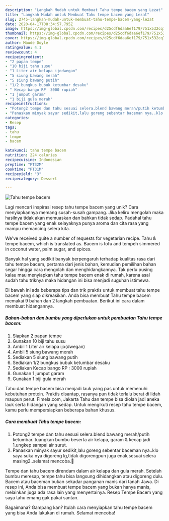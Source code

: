 ```yaml
---
description: "Langkah Mudah untuk Membuat Tahu tempe bacem yang Lezat"
title: "Langkah Mudah untuk Membuat Tahu tempe bacem yang Lezat"
slug: 2745-langkah-mudah-untuk-membuat-tahu-tempe-bacem-yang-lezat
date: 2020-04-17T08:34:57.795Z
image: https://img-global.cpcdn.com/recipes/d25cdf6daa6ef179/751x532cq70/tahu-tempe-bacem-foto-resep-utama.jpg
thumbnail: https://img-global.cpcdn.com/recipes/d25cdf6daa6ef179/751x532cq70/tahu-tempe-bacem-foto-resep-utama.jpg
cover: https://img-global.cpcdn.com/recipes/d25cdf6daa6ef179/751x532cq70/tahu-tempe-bacem-foto-resep-utama.jpg
author: Maude Doyle
ratingvalue: 4.1
reviewcount: 4
recipeingredient:
- "2 papan tempe"
- "10 biji tahu susu"
- "1 Liter air kelapa ijodwegan"
- "5 siung bawang merah"
- "5 siung bawang putih"
- "1/2 bungkus bubuk ketumbar desaku"
- " Kecap bango RP  3000 rupiah"
- "1 jumput garam"
- "1 biji gula merah"
recipeinstructions:
- "Potong2 tempe dan tahu sesuai selera.blend bawang merah/putih ketumbar..tuangkan bumbu beserta air kelapa, garam &amp; kecap jadi 1.ungkep sampai air surut."
- "Panaskan minyak sayur sedikit,lalu goreng sebentar baceman nya..klo saya suka nya digoreng lg,tidak digorengpun juga enak,sesuai selera masing2..selamat mencoba.🙏"
categories:
- Resep
tags:
- tahu
- tempe
- bacem

katakunci: tahu tempe bacem 
nutrition: 224 calories
recipecuisine: Indonesian
preptime: "PT32M"
cooktime: "PT31M"
recipeyield: "3"
recipecategory: Dessert

---
```



![Tahu tempe bacem](https://img-global.cpcdn.com/recipes/d25cdf6daa6ef179/751x532cq70/tahu-tempe-bacem-foto-resep-utama.jpg)

Lagi mencari inspirasi resep tahu tempe bacem yang unik? Cara menyiapkannya memang susah-susah gampang. Jika keliru mengolah maka hasilnya tidak akan memuaskan dan bahkan tidak sedap. Padahal tahu tempe bacem yang enak selayaknya punya aroma dan cita rasa yang mampu memancing selera kita.

We&#39;ve received quite a number of requests for vegetarian recipe. Tahu &amp; tempe bacem, which is translated as. Bacem is tofu and tempeh simmered in coconut water, palm sugar, and spices.

Banyak hal yang sedikit banyak berpengaruh terhadap kualitas rasa dari tahu tempe bacem, pertama dari jenis bahan, kemudian pemilihan bahan segar hingga cara mengolah dan menghidangkannya. Tak perlu pusing kalau mau menyiapkan tahu tempe bacem enak di rumah, karena asal sudah tahu triknya maka hidangan ini bisa menjadi suguhan istimewa.


Di bawah ini ada beberapa tips dan trik praktis untuk membuat tahu tempe bacem yang siap dikreasikan. Anda bisa membuat Tahu tempe bacem memakai 9 bahan dan 2 langkah pembuatan. Berikut ini cara dalam membuat hidangannya.

<!--inarticleads1-->

##### Bahan-bahan dan bumbu yang diperlukan untuk pembuatan Tahu tempe bacem:

1. Siapkan 2 papan tempe
1. Gunakan 10 biji tahu susu
1. Ambil 1 Liter air kelapa ijo(dwegan)
1. Ambil 5 siung bawang merah
1. Sediakan 5 siung bawang putih
1. Sediakan 1/2 bungkus bubuk ketumbar desaku
1. Sediakan  Kecap bango RP : 3000 rupiah
1. Gunakan 1 jumput garam
1. Gunakan 1 biji gula merah


Tahu dan tempe bacem bisa menjadi lauk yang pas untuk memenuhi kebutuhan protein. Praktis disantap, rasanya pun tidak terlalu berat di lidah maupun perut. Fimela.com, Jakarta Tahu dan tempe bisa diolah jadi aneka lauk serta hidangan yang sedap. Untuk mengikuti resep tahu tempe bacem, kamu perlu mempersiapkan beberapa bahan khusus. 

<!--inarticleads2-->

##### Cara membuat Tahu tempe bacem:

1. Potong2 tempe dan tahu sesuai selera.blend bawang merah/putih ketumbar..tuangkan bumbu beserta air kelapa, garam &amp; kecap jadi 1.ungkep sampai air surut.
1. Panaskan minyak sayur sedikit,lalu goreng sebentar baceman nya..klo saya suka nya digoreng lg,tidak digorengpun juga enak,sesuai selera masing2..selamat mencoba.🙏


Tempe dan tahu bacem direndam dalam air kelapa dan gula merah. Setelah bumbu meresap, tempe tahu bisa langsung dihidangkan atau digoreng dulu. Bacem atau baceman bukan sekadar panganan manis dari tanah Jawa. Di resep ini, Anda bisa membuat tempe bacem yang bukan hanya manis, melainkan juga ada rasa lain yang menyertainya. Resep Tempe Bacem yang saya tahu emang gak pakai santan. 

Bagaimana? Gampang kan? Itulah cara menyiapkan tahu tempe bacem yang bisa Anda lakukan di rumah. Selamat mencoba!
